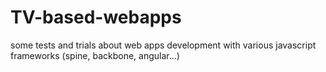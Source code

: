 TV-based-webapps
================

some tests and trials about web apps development with various javascript frameworks (spine, backbone, angular...)
